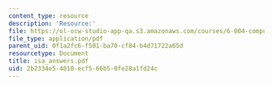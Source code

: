 ```yaml
---
content_type: resource
description: 'Resource:'
file: https://ol-ocw-studio-app-qa.s3.amazonaws.com/courses/6-004-computation-structures-spring-2017/2b2334e54010ecf566b50fe28a1fd24c_isa_answers.pdf
file_type: application/pdf
parent_uid: 0f1a2fc6-f501-ba70-cf84-b4d71722a65d
resourcetype: Document
title: isa_answers.pdf
uid: 2b2334e5-4010-ecf5-66b5-0fe28a1fd24c
---
```

